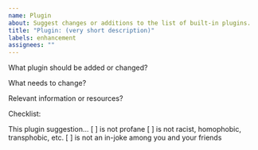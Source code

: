 ```yaml
---
name: Plugin
about: Suggest changes or additions to the list of built-in plugins.
title: "Plugin: (very short description)"
labels: enhancement
assignees: ""
---
```


What plugin should be added or changed?
<!-- example: (new) cat-gifs -->


What needs to change?
<!-- example: "Make a plugin to send a cat gif or video to the current channel" -->


Relevant information or resources?
<!-- example: There's an API that lets you search for cat imagery at https://thecatapi.com/ -->


Checklist:
<!-- Fill the [ ] with an 'x' when true (like [x]) -->
This plugin suggestion...
    [ ] is not profane
    [ ] is not racist, homophobic, transphobic, etc.
    [ ] is not an in-joke among you and your friends
